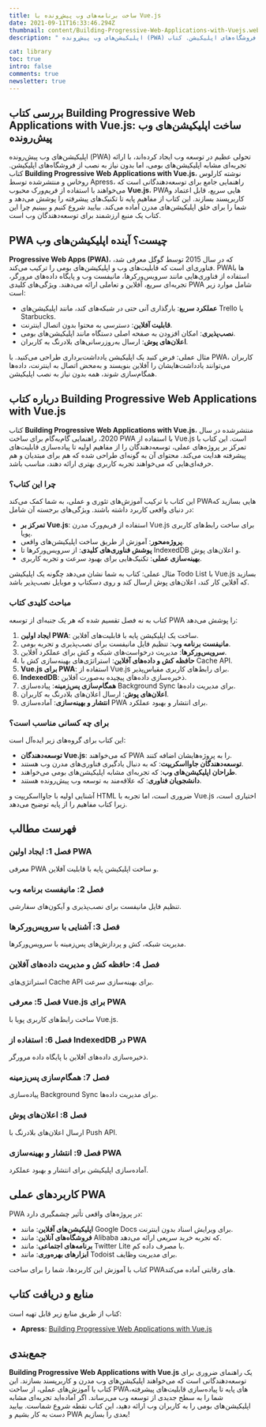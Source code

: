 ```yaml
---
title: ساخت برنامه‌های وب پیش‌رونده با Vue.js
date: 2021-09-11T16:33:46.294Z
thumbnail: content/Building-Progressive-Web-Applications-with-Vuejs.webp
description: " اپلیکیشن‌های وب پیش‌رونده (PWA) تحولی عظیم در توسعه وب ایجاد کرده‌اند، با ارائه تجربه‌ای مشابه اپلیکیشن‌های بومی، اما بدون نیاز به نصب از فروشگاه‌های اپلیکیشن. کتاب Building Progressive Web Applications with Vue.js، نوشته کارلوس روخاس و منتشرشده توسط Apress، راهنمایی جامع برای توسعه‌دهندگانی است که می‌خواهند با استفاده از فریم‌ورک محبوب Vue.js، PWAهایی سریع، قابل اعتماد و کاربرپسند بسازند. این کتاب از مفاهیم پایه تا تکنیک‌های پیشرفته را پوشش می‌دهد و شما را برای خلق اپلیکیشن‌های مدرن آماده می‌کند. بیایید شروع کنیم و ببینیم چرا این کتاب یک منبع ارزشمند برای توسعه‌دهندگان وب است."

cat: library
toc: true
intro: false
comments: true
newsletter: true
---
```


## بررسی کتاب Building Progressive Web Applications with Vue.js: ساخت اپلیکیشن‌های وب پیش‌رونده

اپلیکیشن‌های وب پیش‌رونده (PWA) تحولی عظیم در توسعه وب ایجاد کرده‌اند، با ارائه تجربه‌ای مشابه اپلیکیشن‌های بومی، اما بدون نیاز به نصب از فروشگاه‌های اپلیکیشن. کتاب **Building Progressive Web Applications with Vue.js**، نوشته کارلوس روخاس و منتشرشده توسط Apress، راهنمایی جامع برای توسعه‌دهندگانی است که می‌خواهند با استفاده از فریم‌ورک محبوب **Vue.js**، PWAهایی سریع، قابل اعتماد و کاربرپسند بسازند. این کتاب از مفاهیم پایه تا تکنیک‌های پیشرفته را پوشش می‌دهد و شما را برای خلق اپلیکیشن‌های مدرن آماده می‌کند. بیایید شروع کنیم و ببینیم چرا این کتاب یک منبع ارزشمند برای توسعه‌دهندگان وب است.

## PWA چیست؟ آینده اپلیکیشن‌های وب

**Progressive Web Apps (PWA)**، که در سال 2015 توسط گوگل معرفی شد، فناوری‌ای است که قابلیت‌های وب و اپلیکیشن‌های بومی را ترکیب می‌کند. PWAها با استفاده از فناوری‌هایی مانند سرویس‌ورکرها، مانیفست وب و پایگاه داده‌های مرورگر، تجربه‌ای سریع، آفلاین و تعاملی ارائه می‌دهند. ویژگی‌های کلیدی PWA شامل موارد زیر است:

- **عملکرد سریع**: بارگذاری آنی حتی در شبکه‌های کند، مانند اپلیکیشن‌های Trello یا Starbucks.
- **قابلیت آفلاین**: دسترسی به محتوا بدون اتصال اینترنت.
- **نصب‌پذیری**: امکان افزودن به صفحه اصلی دستگاه مانند اپلیکیشن‌های بومی.
- **اعلان‌های پوش**: ارسال به‌روزرسانی‌های بلادرنگ به کاربران.

مثال عملی: فرض کنید یک اپلیکیشن یادداشت‌برداری طراحی می‌کنید. با PWA، کاربران می‌توانند یادداشت‌هایشان را آفلاین بنویسند و به‌محض اتصال به اینترنت، داده‌ها همگام‌سازی شوند، همه بدون نیاز به نصب اپلیکیشن.

## درباره کتاب Building Progressive Web Applications with Vue.js

کتاب **Building Progressive Web Applications with Vue.js**، منتشرشده در سال 2020، راهنمایی گام‌به‌گام برای ساخت PWA با استفاده از Vue.js است. این کتاب با تمرکز بر پروژه‌های عملی، توسعه‌دهندگان را از مفاهیم اولیه تا پیاده‌سازی قابلیت‌های پیشرفته هدایت می‌کند. محتوای آن به گونه‌ای طراحی شده که هم برای مبتدیان و هم حرفه‌ای‌هایی که می‌خواهند تجربه کاربری بهتری ارائه دهند، مناسب باشد.

### چرا این کتاب؟

این کتاب با ترکیب آموزش‌های تئوری و عملی، به شما کمک می‌کند PWAهایی بسازید که در دنیای واقعی کاربرد داشته باشند. ویژگی‌های برجسته آن شامل:

- **تمرکز بر Vue.js**: استفاده از فریم‌ورک مدرن Vue.js برای ساخت رابط‌های کاربری پویا.
- **پروژه‌محور**: آموزش از طریق ساخت اپلیکیشن‌های واقعی.
- **پوشش فناوری‌های کلیدی**: از سرویس‌ورکرها تا IndexedDB و اعلان‌های پوش.
- **بهینه‌سازی عملی**: تکنیک‌هایی برای بهبود سرعت و تجربه کاربری.

مثال عملی: کتاب به شما نشان می‌دهد چگونه یک اپلیکیشن Todo List با Vue.js بسازید که آفلاین کار کند، اعلان‌های پوش ارسال کند و روی دسکتاپ و موبایل نصب‌پذیر باشد.

### مباحث کلیدی کتاب

کتاب به نه فصل تقسیم شده که هر یک جنبه‌ای از توسعه PWA را پوشش می‌دهد:

1. **ایجاد اولین PWA**: ساخت یک اپلیکیشن پایه با قابلیت‌های آفلاین.
2. **مانیفست برنامه وب**: تنظیم فایل مانیفست برای نصب‌پذیری و تجربه بومی.
3. **سرویس‌ورکرها**: مدیریت درخواست‌های شبکه و کش برای عملکرد آفلاین.
4. **حافظه کش و داده‌های آفلاین**: استراتژی‌های بهینه‌سازی کش با Cache API.
5. **Vue.js برای PWA**: استفاده از Vue.js برای رابط‌های کاربری مقیاس‌پذیر.
6. **IndexedDB**: ذخیره‌سازی داده‌های پیچیده به‌صورت آفلاین.
7. **همگام‌سازی پس‌زمینه**: پیاده‌سازی Background Sync برای مدیریت داده‌ها.
8. **اعلان‌های پوش**: ارسال اعلان‌های بلادرنگ به کاربران.
9. **انتشار و بهینه‌سازی**: آماده‌سازی PWA برای انتشار و بهبود عملکرد.

### برای چه کسانی مناسب است؟

این کتاب برای گروه‌های زیر ایده‌آل است:

- **توسعه‌دهندگان Vue.js**: که می‌خواهند PWA را به پروژه‌هایشان اضافه کنند.
- **توسعه‌دهندگان جاوااسکریپت**: که به دنبال یادگیری فناوری‌های مدرن وب هستند.
- **طراحان اپلیکیشن‌های وب**: که تجربه‌ای مشابه اپلیکیشن‌های بومی می‌خواهند.
- **دانشجویان فناوری**: که علاقه‌مند به توسعه وب پیش‌رونده هستند.

آشنایی اولیه با جاوااسکریپت و HTML ضروری است، اما تجربه با Vue.js اختیاری است، زیرا کتاب مفاهیم را از پایه توضیح می‌دهد.

## فهرست مطالب

### فصل 1: ایجاد اولین PWA

معرفی PWA و ساخت اپلیکیشن پایه با قابلیت آفلاین.

### فصل 2: مانیفست برنامه وب

تنظیم فایل مانیفست برای نصب‌پذیری و آیکون‌های سفارشی.

### فصل 3: آشنایی با سرویس‌ورکرها

مدیریت شبکه، کش و پردازش‌های پس‌زمینه با سرویس‌ورکرها.

### فصل 4: حافظه کش و مدیریت داده‌های آفلاین

استراتژی‌های Cache API برای بهینه‌سازی سرعت.

### فصل 5: معرفی Vue.js برای PWA

ساخت رابط‌های کاربری پویا با Vue.js.

### فصل 6: استفاده از IndexedDB در PWA

ذخیره‌سازی داده‌های آفلاین با پایگاه داده مرورگر.

### فصل 7: همگام‌سازی پس‌زمینه

پیاده‌سازی Background Sync برای مدیریت داده‌ها.

### فصل 8: اعلان‌های پوش

ارسال اعلان‌های بلادرنگ با Push API.

### فصل 9: انتشار و بهینه‌سازی PWA

آماده‌سازی اپلیکیشن برای انتشار و بهبود عملکرد.

## کاربردهای عملی PWA

PWA در پروژه‌های واقعی تأثیر چشمگیری دارد:

- **اپلیکیشن‌های آفلاین**: مانند Google Docs برای ویرایش اسناد بدون اینترنت.
- **فروشگاه‌های آنلاین**: مانند Alibaba که تجربه خرید سریعی ارائه می‌دهد.
- **برنامه‌های اجتماعی**: مانند Twitter Lite با مصرف داده کم.
- **ابزارهای بهره‌وری**: مانند Todoist برای مدیریت وظایف.

کتاب با آموزش این کاربردها، شما را برای ساخت PWAهای رقابتی آماده می‌کند.

## منابع و دریافت کتاب

کتاب از طریق منابع زیر قابل تهیه است:

- **Apress**: [Building Progressive Web Applications with Vue.js](https://www.apress.com/gp/book/9781484253335)

## جمع‌بندی

**Building Progressive Web Applications with Vue.js** یک راهنمای ضروری برای توسعه‌دهندگانی است که می‌خواهند اپلیکیشن‌های وب مدرن و کاربرپسند بسازند. این کتاب با آموزش‌های عملی، از ساخت PWAهای پایه تا پیاده‌سازی قابلیت‌های پیشرفته، شما را به سطح جدیدی از توسعه وب می‌رساند. اگر آماده‌اید تجربه‌ای مشابه اپلیکیشن‌های بومی را به کاربران وب ارائه دهید، این کتاب نقطه شروع شماست. بیایید دست به کار بشیم و PWA بعدی را بسازیم!
